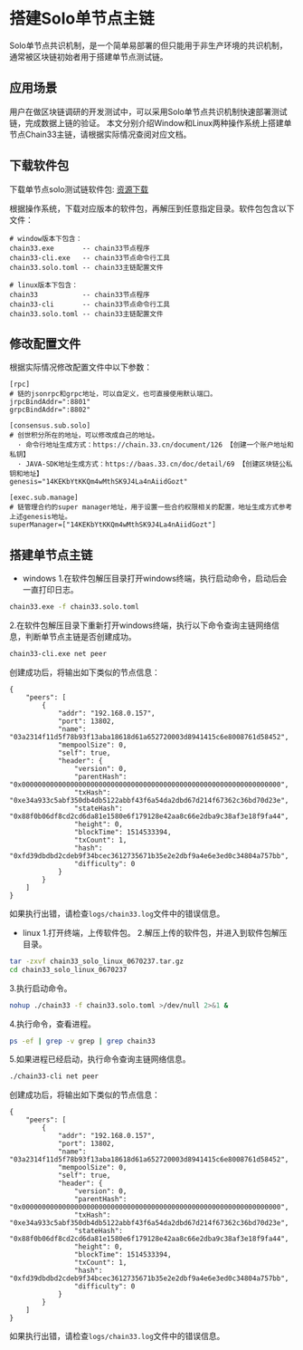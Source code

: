 # 搭建Solo单节点主链
Solo单节点共识机制，是一个简单易部署的但只能用于非生产环境的共识机制，通常被区块链初始者用于搭建单节点测试链。

## 应用场景
用户在做区块链调研的开发测试中，可以采用Solo单节点共识机制快速部署测试链，完成数据上链的验证。
本文分别介绍Window和Linux两种操作系统上搭建单节点Chain33主链，请根据实际情况查阅对应文档。

## 下载软件包
下载单节点solo测试链软件包: [资源下载](https://chain.33.cn/resource)

根据操作系统，下载对应版本的软件包，再解压到任意指定目录。软件包包含以下文件：
```text
# window版本下包含：
chain33.exe       -- chain33节点程序
chain33-cli.exe   -- chain33节点命令行工具
chain33.solo.toml -- chain33主链配置文件

# linux版本下包含：
chain33           -- chain33节点程序
chain33-cli       -- chain33节点命令行工具
chain33.solo.toml -- chain33主链配置文件
```

## 修改配置文件

根据实际情况修改配置文件中以下参数：
```text
[rpc]
# 链的jsonrpc和grpc地址，可以自定义，也可直接使用默认端口。
jrpcBindAddr=":8801"
grpcBindAddr=":8802"

[consensus.sub.solo]
# 创世积分所在的地址，可以修改成自己的地址。
  · 命令行地址生成方式：https://chain.33.cn/document/126 【创建一个账户地址和私钥】
  · JAVA-SDK地址生成方式：https://baas.33.cn/doc/detail/69 【创建区块链公私钥和地址】
genesis="14KEKbYtKKQm4wMthSK9J4La4nAiidGozt"

[exec.sub.manage]
# 链管理合约的super manager地址，用于设置一些合约权限相关的配置，地址生成方式参考上述genesis地址。
superManager=["14KEKbYtKKQm4wMthSK9J4La4nAiidGozt"]
```

## 搭建单节点主链
- windows
1.在软件包解压目录打开windows终端，执行启动命令，启动后会一直打印日志。
```bash
chain33.exe -f chain33.solo.toml
```
2.在软件包解压目录下重新打开windows终端，执行以下命令查询主链网络信息，判断单节点主链是否创建成功。
```bash
chain33-cli.exe net peer
```
创建成功后，将输出如下类似的节点信息：
``` text
{
    "peers": [
        {
            "addr": "192.168.0.157",
            "port": 13802,
            "name": "03a2314f11d5f78b93f13aba18618d61a652720003d8941415c6e8008761d58452",
            "mempoolSize": 0,
            "self": true,
            "header": {
                "version": 0,
                "parentHash": "0x0000000000000000000000000000000000000000000000000000000000000000",
                "txHash": "0xe34a933c5abf350db4db5122abbf43f6a54da2dbd67d214f67362c36bd70d23e",
                "stateHash": "0x88f0b06df8cd2cd6da81e1580e6f179128e42aa8c66e2dba9c38af3e18f9fa44",
                "height": 0,
                "blockTime": 1514533394,
                "txCount": 1,
                "hash": "0xfd39dbdbd2cdeb9f34bcec3612735671b35e2e2dbf9a4e6e3ed0c34804a757bb",
                "difficulty": 0
            }
        }
    ]
}
```
如果执行出错，请检查`logs/chain33.log`文件中的错误信息。


- linux
1.打开终端，上传软件包。
2.解压上传的软件包，并进入到软件包解压目录。
```bash
tar -zxvf chain33_solo_linux_0670237.tar.gz
cd chain33_solo_linux_0670237
```
3.执行启动命令。
```bash
nohup ./chain33 -f chain33.solo.toml >/dev/null 2>&1 &
```
4.执行命令，查看进程。
```bash
ps -ef | grep -v grep | grep chain33
```
5.如果进程已经启动，执行命令查询主链网络信息。
```bash
./chain33-cli net peer
```
创建成功后，将输出如下类似的节点信息：
``` text
{
    "peers": [
        {
            "addr": "192.168.0.157",
            "port": 13802,
            "name": "03a2314f11d5f78b93f13aba18618d61a652720003d8941415c6e8008761d58452",
            "mempoolSize": 0,
            "self": true,
            "header": {
                "version": 0,
                "parentHash": "0x0000000000000000000000000000000000000000000000000000000000000000",
                "txHash": "0xe34a933c5abf350db4db5122abbf43f6a54da2dbd67d214f67362c36bd70d23e",
                "stateHash": "0x88f0b06df8cd2cd6da81e1580e6f179128e42aa8c66e2dba9c38af3e18f9fa44",
                "height": 0,
                "blockTime": 1514533394,
                "txCount": 1,
                "hash": "0xfd39dbdbd2cdeb9f34bcec3612735671b35e2e2dbf9a4e6e3ed0c34804a757bb",
                "difficulty": 0
            }
        }
    ]
}
```
如果执行出错，请检查`logs/chain33.log`文件中的错误信息。